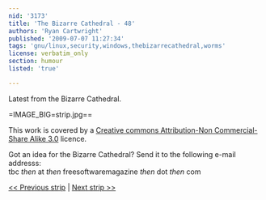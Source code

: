 ```yaml
---
nid: '3173'
title: 'The Bizarre Cathedral - 48'
authors: 'Ryan Cartwright'
published: '2009-07-07 11:27:34'
tags: 'gnu/linux,security,windows,thebizarrecathedral,worms'
license: verbatim_only
section: humour
listed: 'true'

---
```

Latest from the Bizarre Cathedral.

<!--break-->

=IMAGE_BIG=strip.jpg==

This work is covered by a [Creative commons Attribution-Non Commercial-Share Alike 3.0](http://creativecommons.org/licenses/by-nc-sa/3.0/) licence.

Got an idea for the Bizarre Cathedral? Send it to the following e-mail addresss:  
tbc _then_ at _then_ freesoftwaremagazine _then_ dot _then_ com

[<< Previous strip](http://www.freesoftwaremagazine.com/columns/bizarre_cathedral_47) | [Next strip >>](http://www.freesoftwaremagazine.com/columns/bizarre_cathedral_49)